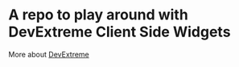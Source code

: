 # A repo to play around with DevExtreme Client Side Widgets

More about [DevExtreme](https://js.devexpress.com/)
